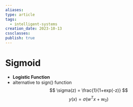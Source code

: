 ```yaml
---
aliases: 
type: article
tags:
  - intelligent-systems
creation_date: 2023-10-13
cssclasses: 
publish: true
---
```

# Sigmoid
- **Logistic Function**
- alternative to sign() function
$$
\sigma(z) = \frac{1}{1+exp(-z)}
$$
$$y(x)=\sigma(w^Tx+w_0)$$
